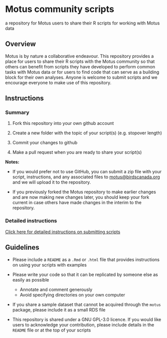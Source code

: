 # Motus community scripts
a repository for Motus users to share their R scripts for working with Motus data

## Overview

Motus is by nature a collaborative endeavour. This repository provides a place for users to share their R scripts with the Motus community so that others can benefit from scripts they have developed to perform common tasks with Motus data or for users to find code that can serve as a building block for their own analyses. Anyone is welcome to submit scripts and we encourage everyone to make use of this repository.

## Instructions

### Summary

1. Fork this repository into your own github account
  
2. Create a new folder with the topic of your script(s) (e.g. stopover length)

3. Commit your changes to github

4. Make a pull request when you are ready to share your script(s)

**Notes:**

* If you would prefer not to use GitHub, you can submit a zip file with your script, instructions, and any associated files to motus@birdscanada.org and we will upload it to the repository.

* If you previously forked the Motus repository to make earlier changes and are now making new changes later, you should keep your fork current in case others have made changes in the interim to the repository.

### Detailed instructions

[Click here for detailed instructions on submitting scripts](https://github.com/MotusWTS/Motus-community-scripts/blob/master/contribution_instructions.md)

## Guidelines

* Please include a `README` as a `.Rmd` or `.html` file that provides instructions on using your scripts with examples

* Please write your code so that it can be replicated by someone else as easily as possible
    + Annotate and comment generously
    + Avoid specifying directories on your own computer
    
* If you share a sample dataset that cannot be acquired through the `motus` package, please include it as a small RDS file

* This repository is shared under a GNU GPL-3.0 licence. If you would like users to acknowledge your contribution, please include details in the `README` file or at the top of your scripts
